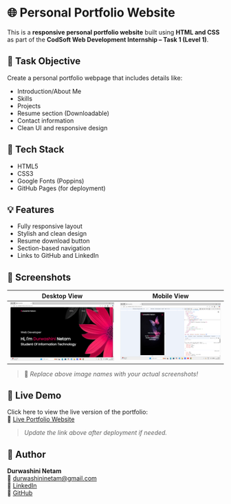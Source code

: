 # 🌐 Personal Portfolio Website

This is a **responsive personal portfolio website** built using **HTML and CSS** as part of the **CodSoft Web Development Internship – Task 1 (Level 1)**.

## 📌 Task Objective

Create a personal portfolio webpage that includes details like:

- Introduction/About Me
- Skills
- Projects
- Resume section (Downloadable)
- Contact information
- Clean UI and responsive design

## 🔧 Tech Stack

- HTML5
- CSS3
- Google Fonts (Poppins)
- GitHub Pages (for deployment)

## 💡 Features

- Fully responsive layout
- Stylish and clean design
- Resume download button
- Section-based navigation
- Links to GitHub and LinkedIn

## 📸 Screenshots

| Desktop View | Mobile View |
|--------------|-------------|
| ![Desktop Screenshot](./Screenshot-desktop.png) | ![Mobile Screenshot](./Screenshot-mobile.png) |

> 📌 *Replace above image names with your actual screenshots!*

## 🚀 Live Demo

Click here to view the live version of the portfolio:  
🔗 [Live Portfolio Website](https://durwashini-netam.github.io/CODSOFT/Task1/)

> *Update the link above after deployment if needed.*

## 📝 Author

**Durwashini Netam**  
📧 durwashininetam@gmail.com  
🔗 [LinkedIn](https://www.linkedin.com/in/durwashini-netam-146b2a29b/)  
🐙 [GitHub](https://github.com/Durwashini-Netam)




